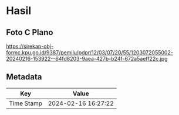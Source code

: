 # Hasil

## Foto C Plano

https://sirekap-obj-formc.kpu.go.id/9387/pemilu/pdpr/12/03/07/20/55/1203072055002-20240216-153922--64fd8203-9aea-427b-b24f-672a5aeff22c.jpg


## Metadata

| Key        | Value               |
| ---------- | ------------------- |
| Time Stamp | 2024-02-16 16:27:22 |



